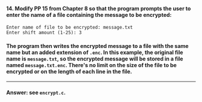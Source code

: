 #### 14. Modify PP 15 from Chapter 8 so that the program prompts the user to enter the name of a file containing the message to be encrypted:

```
Enter name of file to be encrypted: message.txt
Enter shift amount (1-25): 3
```

#### The program then writes the encrypted message to a file with the same name but an added extension of `.enc`. In this example, the original file name is `message.txt`, so the encrypted message will be stored in a file named `message.txt.enc`. There's no limit on the size of the file to be encrypted or on the length of each line in the file.

---

#### Answer: see `encrypt.c`.
